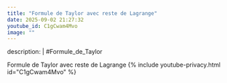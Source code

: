 ```yaml
---
title: "Formule de Taylor avec reste de Lagrange"
date: 2025-09-02 21:27:32 
youtube_id: C1gCwam4Mvo
image: ""
---
```

description: |
  #Formule_de_Taylor
  
  
  
  Formule de Taylor avec reste de Lagrange
{% include youtube-privacy.html id="C1gCwam4Mvo" %}
